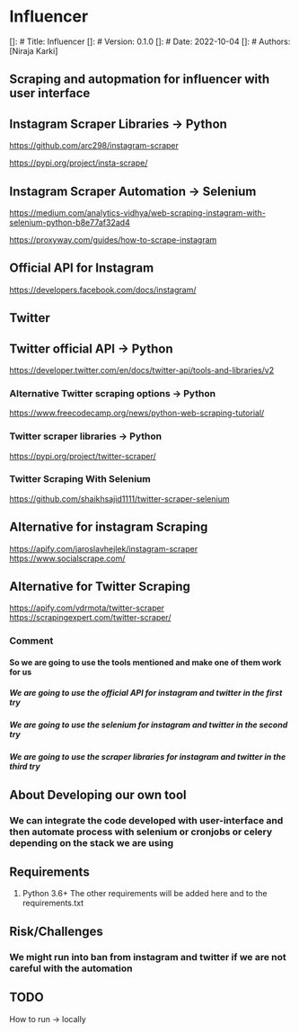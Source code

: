# Influencer

[]: # Title: Influencer
[]: # Version: 0.1.0
[]: # Date: 2022-10-04
[]: # Authors: [Niraja  Karki]

## Scraping and autopmation for influencer with user interface

## Instagram Scraper Libraries -> Python

 <https://github.com/arc298/instagram-scraper>

 <https://pypi.org/project/insta-scrape/>

## Instagram Scraper Automation -> Selenium

 <https://medium.com/analytics-vidhya/web-scraping-instagram-with-selenium-python-b8e77af32ad4>

 <https://proxyway.com/guides/how-to-scrape-instagram>

## Official API for Instagram

<https://developers.facebook.com/docs/instagram/>

## Twitter

## Twitter official API -> Python

<https://developer.twitter.com/en/docs/twitter-api/tools-and-libraries/v2>

### Alternative Twitter scraping options -> Python

<https://www.freecodecamp.org/news/python-web-scraping-tutorial/>

### Twitter scraper libraries -> Python

<https://pypi.org/project/twitter-scraper/>

### Twitter Scraping With Selenium

<https://github.com/shaikhsajid1111/twitter-scraper-selenium>

## Alternative for instagram Scraping

<https://apify.com/jaroslavhejlek/instagram-scraper>
<https://www.socialscrape.com/>

## Alternative for Twitter Scraping

<https://apify.com/vdrmota/twitter-scraper>
<https://scrapingexpert.com/twitter-scraper/>

### Comment

#### So we are going to use the tools mentioned and make one of them work for us

##### We are going to use the official API for instagram and twitter in the first try

##### We are going to use the selenium for instagram and twitter in the second try

##### We are going to use the scraper libraries for instagram and twitter in the third try

## About Developing our own tool

### We can integrate the code developed with user-interface and then automate process with selenium or cronjobs or celery depending on the stack we are using

## Requirements

1. Python 3.6+
The other requirements will be added here and to the requirements.txt <!-- markdownlint-enable-file MD000 -->

## Risk/Challenges

### We might run into ban from instagram and twitter if we are not careful with the automation

## TODO

How to run ->  locally
